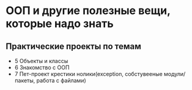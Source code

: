# ООП и другие полезные вещи, которые надо знать

## Практические проекты по темам

* 5 Объекты и классы
* 6 Знакомство с ООП
* 7 Пет-проект крестики нолики(exception, собстувееные модули/пакеты, работа с файлами)
